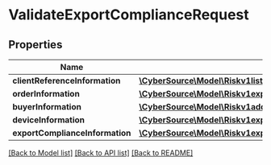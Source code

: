 # ValidateExportComplianceRequest

## Properties
Name | Type | Description | Notes
------------ | ------------- | ------------- | -------------
**clientReferenceInformation** | [**\CyberSource\Model\Riskv1liststypeentriesClientReferenceInformation**](Riskv1liststypeentriesClientReferenceInformation.md) |  | [optional] 
**orderInformation** | [**\CyberSource\Model\Riskv1exportcomplianceinquiriesOrderInformation**](Riskv1exportcomplianceinquiriesOrderInformation.md) |  | [optional] 
**buyerInformation** | [**\CyberSource\Model\Riskv1addressverificationsBuyerInformation**](Riskv1addressverificationsBuyerInformation.md) |  | [optional] 
**deviceInformation** | [**\CyberSource\Model\Riskv1exportcomplianceinquiriesDeviceInformation**](Riskv1exportcomplianceinquiriesDeviceInformation.md) |  | [optional] 
**exportComplianceInformation** | [**\CyberSource\Model\Riskv1exportcomplianceinquiriesExportComplianceInformation**](Riskv1exportcomplianceinquiriesExportComplianceInformation.md) |  | [optional] 

[[Back to Model list]](../README.md#documentation-for-models) [[Back to API list]](../README.md#documentation-for-api-endpoints) [[Back to README]](../README.md)


